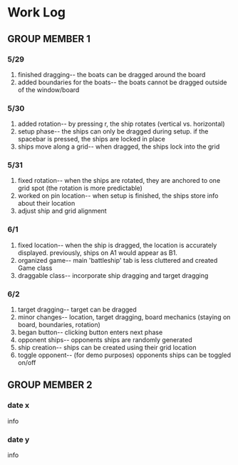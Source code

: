 # Work Log

## GROUP MEMBER 1

### 5/29

1. finished dragging-- the boats can be dragged around the board
2. added boundaries for the boats-- the boats cannot be dragged outside of the window/board

### 5/30

1. added rotation-- by pressing r, the ship rotates (vertical vs. horizontal)
2. setup phase-- the ships can only be dragged during setup. if the spacebar is pressed, the ships are locked in place
3. ships move along a grid-- when dragged, the ships lock into the grid

### 5/31
1. fixed rotation-- when the ships are rotated, they are anchored to one grid spot (the rotation is more predictable)
2. worked on pin location-- when setup is finished, the ships store info about their location
3. adjust ship and grid alignment

### 6/1
1. fixed location-- when the ship is dragged, the location is accurately displayed. previously, ships on A1 would appear as B1.
2. organized game-- main 'battleship' tab is less cluttered and created Game class
3. draggable class-- incorporate ship dragging and target dragging

### 6/2
1. target dragging-- target can be dragged
2. minor changes-- location, target dragging, board mechanics (staying on board, boundaries, rotation)
3. began button-- clicking button enters next phase
4. opponent ships-- opponents ships are randomly generated
5. ship creation-- ships can be created using their grid location
6. toggle opponent-- (for demo purposes) opponents ships can be toggled on/off


## GROUP MEMBER 2

### date x

info

### date y

info
